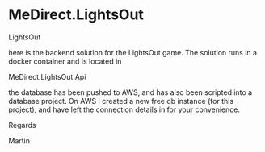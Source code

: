 # MeDirect.LightsOut
LightsOut


here is the backend solution for the LightsOut game.
The solution runs in a docker container and is located in 

MeDirect.LightsOut.Api

the database has been pushed to AWS, and has also been scripted into a 
database project.
On AWS I created a new free db instance (for this project), and have left the connection details in
for your convenience.

Regards


Martin

